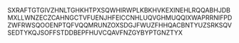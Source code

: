 SXRAFTGTGIVZHNLTGHKHTPXSQWHIRWPLKBKHVKEXINEHLRQQABHJDBMXLLWNZECZCAHNGCTVFUENJHFEICCNHLUQVGHMUQQIXWAPRRNIFPDZWFRWSQOOENPTQFVQQMRUNZOXSDGJFWUZFHHQACBNTYUZSRKSQVSEDTYKQJSOFFSTDDBEPFHUVCQAVFNZGYBYPTGNZTYX
